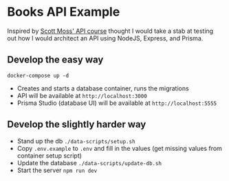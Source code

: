 # Books API Example

Inspired by [Scott Moss' API course](https://frontendmasters.com/courses/api-design-nodejs-v4/) thought
I would take a stab at testing out how I would architect an API using NodeJS, Express, and Prisma.

## Develop the easy way

```shell
docker-compose up -d
```
- Creates and starts a database container, runs the migrations
- API will be available at `http://localhost:3000`
- Prisma Studio (database UI) will be available at `http://localhost:5555`

## Develop the slightly harder way

- Stand up the db `./data-scripts/setup.sh`
- Copy `.env.example` to `.env` and fill in the values (get missing values from container setup script)
- Update the database `./data-scripts/update-db.sh`
- Start the server `npm run dev`
